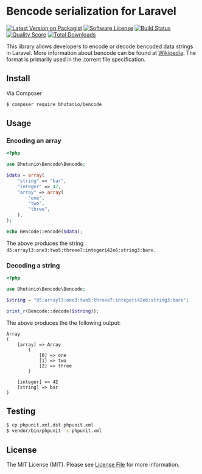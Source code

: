 # Bencode serialization for Laravel

[![Latest Version on Packagist][ico-version]][link-packagist]
[![Software License][ico-license]](LICENSE.md)
[![Build Status][ico-travis]][link-travis]
[![Quality Score][ico-code-quality]][link-code-quality]
[![Total Downloads][ico-downloads]][link-downloads]

This library allows developers to encode or decode bencoded data strings in
Laravel. More information about bencode can be found at [Wikipedia](http://en.wikipedia.org/wiki/Bencode).
The format is primarily used in the .torrent file specification.

## Install

Via Composer

``` bash
$ composer require bhutanio/bencode
```

## Usage

### Encoding an array

```php
<?php

use Bhutanio\Bencode\Bencode;

$data = array(
    "string" => "bar",
    "integer" => 42,
    "array" => array(
        "one",
        "two",
        "three",
    ),
);

echo Bencode::encode($data);
```

The above produces the string `d5:arrayl3:one3:two5:threee7:integeri42e6:string3:bare`.

### Decoding a string

```php
<?php

use Bhutanio\Bencode\Bencode;

$string = "d5:arrayl3:one3:two5:threee7:integeri42e6:string3:bare";

print_r(Bencode::decode($string));
```

The above produces the the following output:
```
Array
(
    [array] => Array
        (
            [0] => one
            [1] => two
            [2] => three
        )

    [integer] => 42
    [string] => bar
)
```

## Testing

``` bash
$ cp phpunit.xml.dst phpunit.xml
$ vendor/bin/phpunit -c phpunit.xml
```

## License

The MIT License (MIT). Please see [License File](LICENSE.md) for more information.

[ico-version]: https://img.shields.io/packagist/v/bhutanio/bencode.svg?style=flat-square
[ico-license]: https://img.shields.io/badge/license-MIT-brightgreen.svg?style=flat-square
[ico-travis]: https://img.shields.io/travis/rchouinard/bencode.svg?style=flat-square
[ico-coveralls]: https://img.shields.io/coveralls/rchouinard/bencode.svg?style=flat-square
[ico-code-quality]: https://img.shields.io/sensiolabs/i/c444c99a-2870-459b-9268-13c96166e8f7.svg?style=flat-square
[ico-downloads]: https://img.shields.io/packagist/dt/bhutanio/bencode.svg?style=flat-square

[link-packagist]: https://packagist.org/packages/bhutanio/bencode
[link-travis]: https://travis-ci.org/rchouinard/bencode
[link-coveralls]: https://coveralls.io/r/rchouinard/bencode
[link-code-quality]: https://insight.sensiolabs.com/projects/c444c99a-2870-459b-9268-13c96166e8f7
[link-downloads]: https://packagist.org/packages/bhutanio/bencode
[link-author]: https://github.com/rchouinard
[link-contributors]: https://github.com/rchouinard/bencode/graphs/contributors

